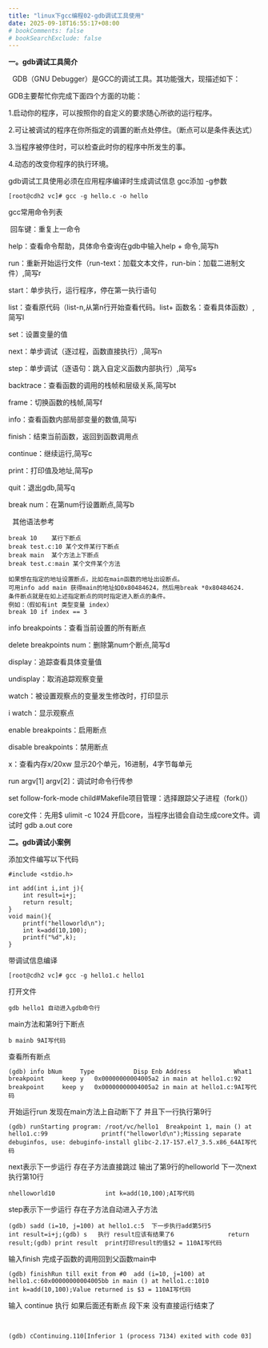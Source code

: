 ```yaml
---
title: "linux下gcc编程02-gdb调试工具使用"
date: 2025-09-18T16:55:17+08:00
# bookComments: false
# bookSearchExclude: false
---
```


**一。gdb调试工具简介**

  GDB（GNU Debugger）是GCC的调试工具。其功能强大，现描述如下： 

GDB主要帮忙你完成下面四个方面的功能： 

1.启动你的程序，可以按照你的自定义的要求随心所欲的运行程序。 

2.可让被调试的程序在你所指定的调置的断点处停住。（断点可以是条件表达式） 

3.当程序被停住时，可以检查此时你的程序中所发生的事。 

4.动态的改变你程序的执行环境。

gdb调试工具使用必须在应用程序编译时生成调试信息 gcc添加 -g参数

```
[root@cdh2 vc]# gcc -g hello.c -o hello
```

gcc常用命令列表

 回车键：重复上一命令

help：查看命令帮助，具体命令查询在gdb中输入help + 命令,简写h

run：重新开始运行文件（run-text：加载文本文件，run-bin：加载二进制文件）,简写r

start：单步执行，运行程序，停在第一执行语句

list：查看原代码（list-n,从第n行开始查看代码。list+ 函数名：查看具体函数）,简写l

set：设置变量的值

next：单步调试（逐过程，函数直接执行）,简写n

step：单步调试（逐语句：跳入自定义函数内部执行）,简写s

backtrace：查看函数的调用的栈帧和层级关系,简写bt

frame：切换函数的栈帧,简写f

info：查看函数内部局部变量的数值,简写i

finish：结束当前函数，返回到函数调用点

continue：继续运行,简写c

print：打印值及地址,简写p

quit：退出gdb,简写q

break num：在第num行设置断点,简写b

  其他语法参考

```
break 10    某行下断点
break test.c:10 某个文件某行下断点
break main  某个方法上下断点
break test.c:main 某个文件某个方法
 
如果想在指定的地址设置断点，比如在main函数的地址出设断点。
可用info add main 获得main的地址如0x80484624，然后用break *0x80484624.
条件断点就是在如上述指定断点的同时指定进入断点的条件。
例如：（假如有int 类型变量 index）
break 10 if index == 3
```

info breakpoints：查看当前设置的所有断点

delete breakpoints num：删除第num个断点,简写d

display：追踪查看具体变量值

undisplay：取消追踪观察变量

watch：被设置观察点的变量发生修改时，打印显示

i watch：显示观察点

enable breakpoints：启用断点

disable breakpoints：禁用断点

x：查看内存x/20xw 显示20个单元，16进制，4字节每单元

run argv[1] argv[2]：调试时命令行传参

set follow-fork-mode child#Makefile项目管理：选择跟踪父子进程（fork()）

core文件：先用$ ulimit -c 1024 开启core，当程序出错会自动生成core文件。调试时 gdb a.out core

**二。gdb调试小案例**

添加文件编写以下代码

```
#include <stdio.h>
 
int add(int i,int j){
	int result=i+j;
	return result;
}
void main(){
	printf("helloworld\n");
	int k=add(10,100);
	printf("%d",k);
}
```

带调试信息编译

```
[root@cdh2 vc]# gcc -g hello1.c hello1
```

打开文件

```
gdb hello1 自动进入gdb命令行
```

main方法和第9行下断点

```
b mainb 9AI写代码
```

查看所有断点

```
(gdb) info bNum     Type           Disp Enb Address            What1       breakpoint     keep y   0x00000000004005a2 in main at hello1.c:92       breakpoint     keep y   0x00000000004005a2 in main at hello1.c:9AI写代码
```

开始运行run 发现在main方法上自动断下了 并且下一行执行第9行

```
(gdb) runStarting program: /root/vc/hello1  Breakpoint 1, main () at hello1.c:99               printf("helloworld\n");Missing separate debuginfos, use: debuginfo-install glibc-2.17-157.el7_3.5.x86_64AI写代码
```

next表示下一步运行 存在子方法直接跳过 输出了第9行的helloworld 下一次next执行第10行

```
nhelloworld10              int k=add(10,100);AI写代码
```

step表示下一步运行 存在子方法自动进入子方法

```
(gdb) sadd (i=10, j=100) at hello1.c:5  下一步执行add第5行5               int result=i+j;(gdb) s   执行 result应该有结果了6               return result;(gdb) print result  print打印result的值$2 = 110AI写代码
```

输入finish 完成子函数的调用回到父函数main中

```
(gdb) finishRun till exit from #0  add (i=10, j=100) at hello1.c:60x00000000004005bb in main () at hello1.c:1010              int k=add(10,100);Value returned is $3 = 110AI写代码
```

输入 continue 执行 如果后面还有断点 段下来 没有直接运行结束了

 

```
(gdb) cContinuing.110[Inferior 1 (process 7134) exited with code 03]
```